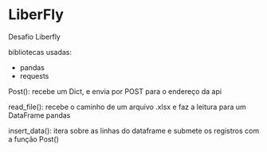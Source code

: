 # LiberFly
Desafio Liberfly

bibliotecas usadas:
- pandas
- requests

Post():
    recebe um Dict, e envia por POST para o endereço da api

read_file():
    recebe o caminho de um arquivo .xlsx e faz a leitura para um DataFrame pandas

insert_data():
    itera sobre as linhas do dataframe e submete os registros com a função Post()